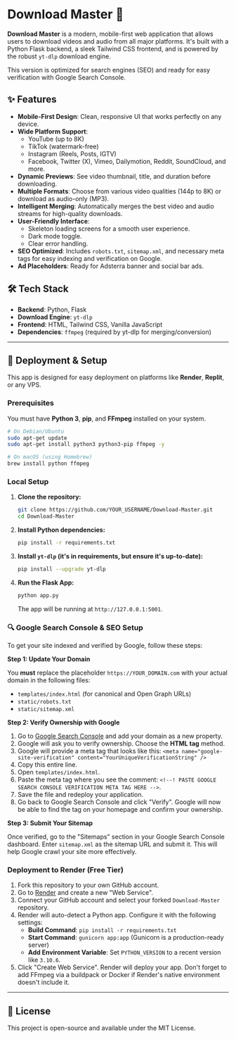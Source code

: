 # Download Master 🚀

**Download Master** is a modern, mobile-first web application that allows users to download videos and audio from all major platforms. It's built with a Python Flask backend, a sleek Tailwind CSS frontend, and is powered by the robust `yt-dlp` download engine.

This version is optimized for search engines (SEO) and ready for easy verification with Google Search Console.

 <!-- Replace with a screenshot of your app -->

## ✨ Features

- **Mobile-First Design**: Clean, responsive UI that works perfectly on any device.
- **Wide Platform Support**:
  - YouTube (up to 8K)
  - TikTok (watermark-free)
  - Instagram (Reels, Posts, IGTV)
  - Facebook, Twitter (X), Vimeo, Dailymotion, Reddit, SoundCloud, and more.
- **Dynamic Previews**: See video thumbnail, title, and duration before downloading.
- **Multiple Formats**: Choose from various video qualities (144p to 8K) or download as audio-only (MP3).
- **Intelligent Merging**: Automatically merges the best video and audio streams for high-quality downloads.
- **User-Friendly Interface**:
  - Skeleton loading screens for a smooth user experience.
  - Dark mode toggle.
  - Clear error handling.
- **SEO Optimized**: Includes `robots.txt`, `sitemap.xml`, and necessary meta tags for easy indexing and verification on Google.
- **Ad Placeholders**: Ready for Adsterra banner and social bar ads.

## 🛠️ Tech Stack

- **Backend**: Python, Flask
- **Download Engine**: `yt-dlp`
- **Frontend**: HTML, Tailwind CSS, Vanilla JavaScript
- **Dependencies**: `ffmpeg` (required by yt-dlp for merging/conversion)

---

## 🚀 Deployment & Setup

This app is designed for easy deployment on platforms like **Render**, **Replit**, or any VPS.

### Prerequisites

You must have **Python 3**, **pip**, and **FFmpeg** installed on your system.

```bash
# On Debian/Ubuntu
sudo apt-get update
sudo apt-get install python3 python3-pip ffmpeg -y

# On macOS (using Homebrew)
brew install python ffmpeg
```

### Local Setup

1.  **Clone the repository:**
    ```bash
    git clone https://github.com/YOUR_USERNAME/Download-Master.git
    cd Download-Master
    ```

2.  **Install Python dependencies:**
    ```bash
    pip install -r requirements.txt
    ```

3.  **Install `yt-dlp` (it's in requirements, but ensure it's up-to-date):**
    ```bash
    pip install --upgrade yt-dlp
    ```
    
4.  **Run the Flask App:**
    ```bash
    python app.py
    ```
    The app will be running at `http://127.0.0.1:5001`.

### 🔍 Google Search Console & SEO Setup

To get your site indexed and verified by Google, follow these steps:

**Step 1: Update Your Domain**

You **must** replace the placeholder `https://YOUR_DOMAIN.com` with your actual domain in the following files:
- `templates/index.html` (for canonical and Open Graph URLs)
- `static/robots.txt`
- `static/sitemap.xml`

**Step 2: Verify Ownership with Google**

1. Go to [Google Search Console](https://search.google.com/search-console/about) and add your domain as a new property.
2. Google will ask you to verify ownership. Choose the **HTML tag** method.
3. Google will provide a meta tag that looks like this:
   `<meta name="google-site-verification" content="YourUniqueVerificationString" />`
4. Copy this entire line.
5. Open `templates/index.html`.
6. Paste the meta tag where you see the comment: `<!--! PASTE GOOGLE SEARCH CONSOLE VERIFICATION META TAG HERE -->`.
7. Save the file and redeploy your application.
8. Go back to Google Search Console and click "Verify". Google will now be able to find the tag on your homepage and confirm your ownership.

**Step 3: Submit Your Sitemap**

Once verified, go to the "Sitemaps" section in your Google Search Console dashboard. Enter `sitemap.xml` as the sitemap URL and submit it. This will help Google crawl your site more effectively.

### Deployment to Render (Free Tier)

1.  Fork this repository to your own GitHub account.
2.  Go to [Render](https://render.com/) and create a new "Web Service".
3.  Connect your GitHub account and select your forked `Download-Master` repository.
4.  Render will auto-detect a Python app. Configure it with the following settings:
    - **Build Command**: `pip install -r requirements.txt`
    - **Start Command**: `gunicorn app:app` (Gunicorn is a production-ready server)
    - **Add Environment Variable**: Set `PYTHON_VERSION` to a recent version like `3.10.6`.
5.  Click "Create Web Service". Render will deploy your app. Don't forget to add FFmpeg via a buildpack or Docker if Render's native environment doesn't include it.

---

## 📄 License

This project is open-source and available under the MIT License.
